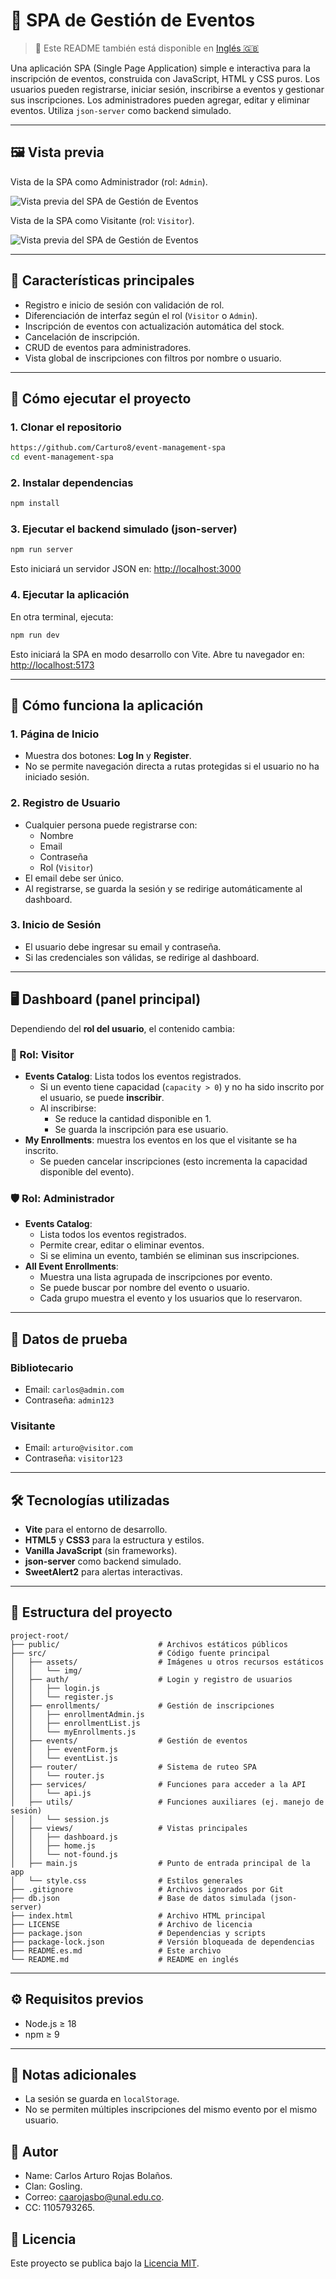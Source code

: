 
# 📅 SPA de Gestión de Eventos

> 📄 Este README también está disponible en [Inglés 🇬🇧](README.md)

Una aplicación SPA (Single Page Application) simple e interactiva para la inscripción de eventos, construida con JavaScript, HTML y CSS puros. Los usuarios pueden registrarse, iniciar sesión, inscribirse a eventos y gestionar sus inscripciones. Los administradores pueden agregar, editar y eliminar eventos. Utiliza `json-server` como backend simulado.

---

## 🖼️ Vista previa

Vista de la SPA como Administrador (rol: `Admin`).

![Vista previa del SPA de Gestión de Eventos](public/visitor_preview.png)

Vista de la SPA como Visitante (rol: `Visitor`).

![Vista previa del SPA de Gestión de Eventos](public/visitor_preview.png)

---

## 🎯 Características principales

- Registro e inicio de sesión con validación de rol.
- Diferenciación de interfaz según el rol (`Visitor` o `Admin`).
- Inscripción de eventos con actualización automática del stock.
- Cancelación de inscripción.
- CRUD de eventos para administradores.
- Vista global de inscripciones con filtros por nombre o usuario.

---

## 🚀 Cómo ejecutar el proyecto

### 1. Clonar el repositorio

```bash
https://github.com/Carturo8/event-management-spa
cd event-management-spa
```

### 2. Instalar dependencias

```bash
npm install
```

### 3. Ejecutar el backend simulado (json-server)

```bash
npm run server
```

Esto iniciará un servidor JSON en: [http://localhost:3000](http://localhost:3000)

### 4. Ejecutar la aplicación

En otra terminal, ejecuta:

```bash
npm run dev
```

Esto iniciará la SPA en modo desarrollo con Vite. Abre tu navegador en: [http://localhost:5173](http://localhost:5173)

---

## 🧭 Cómo funciona la aplicación

### 1. Página de Inicio

- Muestra dos botones: **Log In** y **Register**.
- No se permite navegación directa a rutas protegidas si el usuario no ha iniciado sesión.

### 2. Registro de Usuario

- Cualquier persona puede registrarse con:
    - Nombre
    - Email
    - Contraseña
    - Rol (`Visitor`)
- El email debe ser único.
- Al registrarse, se guarda la sesión y se redirige automáticamente al dashboard.

### 3. Inicio de Sesión

- El usuario debe ingresar su email y contraseña.
- Si las credenciales son válidas, se redirige al dashboard.

---

## 🖥️ Dashboard (panel principal)

Dependiendo del **rol del usuario**, el contenido cambia:

### 👤 Rol: Visitor

- **Events Catalog**: Lista todos los eventos registrados.
    - Si un evento tiene capacidad (`capacity > 0`) y no ha sido inscrito por el usuario, se puede **inscribir**.
    - Al inscribirse:
        - Se reduce la cantidad disponible en 1.
        - Se guarda la inscripción para ese usuario.
- **My Enrollments**: muestra los eventos en los que el visitante se ha inscrito.
    - Se pueden cancelar inscripciones (esto incrementa la capacidad disponible del evento).

### 🛡️ Rol: Administrador

- **Events Catalog**:
    - Lista todos los eventos registrados.
    - Permite crear, editar o eliminar eventos.
    - Si se elimina un evento, también se eliminan sus inscripciones.
- **All Event Enrollments**:
    - Muestra una lista agrupada de inscripciones por evento.
    - Se puede buscar por nombre del evento o usuario.
    - Cada grupo muestra el evento y los usuarios que lo reservaron.

---

## 🧪 Datos de prueba

### Bibliotecario
- Email: `carlos@admin.com`
- Contraseña: `admin123`

### Visitante
- Email: `arturo@visitor.com`
- Contraseña: `visitor123`

---

## 🛠️ Tecnologías utilizadas

- **Vite** para el entorno de desarrollo.
- **HTML5** y **CSS3** para la estructura y estilos.
- **Vanilla JavaScript** (sin frameworks).
- **json-server** como backend simulado.
- **SweetAlert2** para alertas interactivas.

---

## 📁 Estructura del proyecto

```
project-root/
├── public/                      # Archivos estáticos públicos
├── src/                         # Código fuente principal
│   ├── assets/                  # Imágenes u otros recursos estáticos
│   │   └── img/
│   ├── auth/                    # Login y registro de usuarios
│   │   ├── login.js
│   │   └── register.js
│   ├── enrollments/             # Gestión de inscripciones
│   │   ├── enrollmentAdmin.js
│   │   ├── enrollmentList.js
│   │   └── myEnrollments.js
│   ├── events/                  # Gestión de eventos
│   │   ├── eventForm.js
│   │   └── eventList.js
│   ├── router/                  # Sistema de ruteo SPA
│   │   └── router.js
│   ├── services/                # Funciones para acceder a la API
│   │   └── api.js
│   ├── utils/                   # Funciones auxiliares (ej. manejo de sesión)
│   │   └── session.js
│   ├── views/                   # Vistas principales
│   │   ├── dashboard.js
│   │   ├── home.js
│   │   └── not-found.js
│   ├── main.js                  # Punto de entrada principal de la app
│   └── style.css                # Estilos generales
├── .gitignore                   # Archivos ignorados por Git
├── db.json                      # Base de datos simulada (json-server)
├── index.html                   # Archivo HTML principal
├── LICENSE                      # Archivo de licencia
├── package.json                 # Dependencias y scripts
├── package-lock.json            # Versión bloqueada de dependencias
├── README.es.md                 # Este archivo
└── README.md                    # README en inglés
```

---

## ⚙️ Requisitos previos

- Node.js ≥ 18
- npm ≥ 9

---

## 📌 Notas adicionales

- La sesión se guarda en `localStorage`.
- No se permiten múltiples inscripciones del mismo evento por el mismo usuario.


## 👤 Autor

- Name: Carlos Arturo Rojas Bolaños.
- Clan: Gosling.
- Correo: caarojasbo@unal.edu.co.
- CC: 1105793265.

## 📝 Licencia

Este proyecto se publica bajo la [Licencia MIT](LICENSE).
